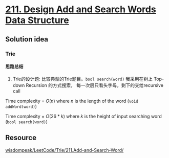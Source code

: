 # [211. Design Add and Search Words Data Structure](https://leetcode.com/problems/design-add-and-search-words-data-structure/description/)

## Solution idea
### Trie
#### 思路总结
1. Trie的设计题: 比较典型的Trie题目。`bool search(word)` 我采用在树上 Top-down Recursion 的方式搜索， 每一次层只看头字母，剩下的交给recursive call

Time complexity = $O(n)$ where $n$ is the length of the word (`void addWord(word)`)

Time complexity = $O(26 * k)$ where $k$ is the height of input searching word (`bool search(word)`)

## Resource
[wisdompeak/LeetCode/Trie/211.Add-and-Search-Word/](https://github.com/wisdompeak/LeetCode/tree/master/Trie/211.Add-and-Search-Word)